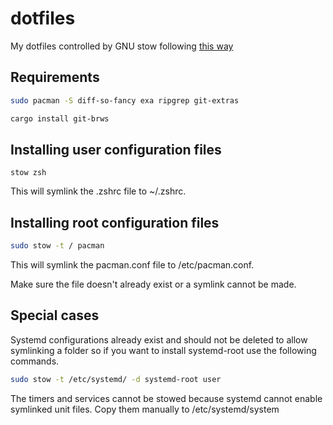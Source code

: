 # dotfiles

My dotfiles controlled by GNU stow following [this way](https://farseerfc.me/using-gnu-stow-to-manage-your-dotfiles.html)

## Requirements

```bash
sudo pacman -S diff-so-fancy exa ripgrep git-extras
```

```bash
cargo install git-brws
```

## Installing user configuration files

```
stow zsh
```

This will symlink the .zshrc file to ~/.zshrc.

## Installing root configuration files

```bash
sudo stow -t / pacman
```

This will symlink the pacman.conf file to /etc/pacman.conf.

Make sure the file doesn't already exist or a symlink cannot be made.

## Special cases

Systemd configurations already exist and should not be deleted to allow symlinking a folder so if you want to install systemd-root use the following commands.

```bash
sudo stow -t /etc/systemd/ -d systemd-root user
```

The timers and services cannot be stowed because systemd cannot enable symlinked unit files. Copy them manually to /etc/systemd/system
